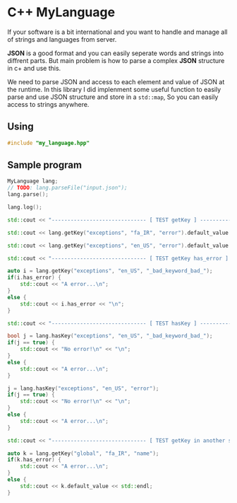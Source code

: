 # C++ MyLanguage

If your software is a bit international and you want to handle and manage all of strings and languages from server.

**JSON** is a good format and you can easily seperate words and strings into diffrent parts. But main problem is how to parse a complex **JSON** structure in c+ and use this.

We need to parse JSON and access to each element and value of JSON at the runtime.
In this library I did implenment some useful function to easily parse and use JSON structure and store in a `std::map`, So you can easily access to strings anywhere.

## Using

```cpp
#include "my_language.hpp"
```

## Sample program

```cpp
MyLanguage lang;
// TODO: lang.parseFile("input.json");
lang.parse();

lang.log();

std::cout << "------------------------------ [ TEST getKey ] -----------------------------\n";

std::cout << lang.getKey("exceptions", "fa_IR", "error").default_value << "\n";

std::cout << lang.getKey("exceptions", "en_US", "error").default_value << "\n";

std::cout << "------------------------------ [ TEST getKey has_error ] -----------------------------\n";

auto i = lang.getKey("exceptions", "en_US", "_bad_keyword_bad_");
if(i.has_error) {
    std::cout << "A error...\n";
}
else {
    std::cout << i.has_error << "\n";
}

std::cout << "------------------------------ [ TEST hasKey ] -----------------------------\n";

bool j = lang.hasKey("exceptions", "en_US", "_bad_keyword_bad_");
if(j == true) {
    std::cout << "No error!\n" << "\n";
}
else {
    std::cout << "A error...\n";
}

j = lang.hasKey("exceptions", "en_US", "error");
if(j == true) {
    std::cout << "No error!\n" << "\n";
}
else {
    std::cout << "A error...\n";
}

std::cout << "------------------------------ [ TEST getKey in another sheet ] -----------------------------\n";

auto k = lang.getKey("global", "fa_IR", "name");
if(k.has_error) {
    std::cout << "A error...\n";
}
else {
    std::cout << k.default_value << std::endl;
}
```

